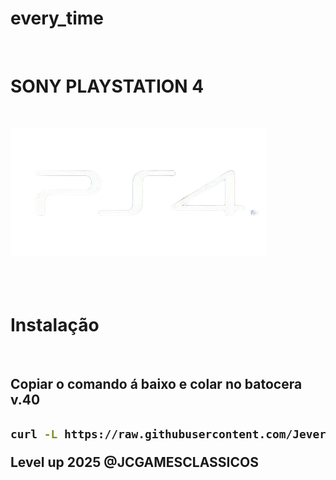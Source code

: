 # every_time

<br>

# SONY PLAYSTATION 4

<br>

![](./img/ps4.png)
<br><br><br><br>

#  Instalação 
<br>

<h2>Copiar o comando á baixo e colar no batocera v.40<h2>

```bash
curl -L https://raw.githubusercontent.com/JeversonDiasSilva/every_time/main/install.sh | sudo bash
```


Level up 2025 @JCGAMESCLASSICOS
